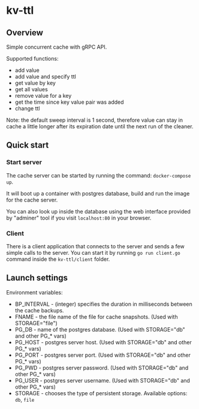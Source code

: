 # kv-ttl


## Overview

Simple concurrent cache with gRPC API.

Supported functions:
* add value
* add value and specify ttl
* get value by key
* get all values
* remove value for a key
* get the time since key value pair was added
* change ttl

Note: the default sweep interval is 1 second, therefore value can stay in cache a little longer after its expiration date until the next run of the cleaner.

## Quick start

### Start server
The cache server can be started by running the command: `docker-compose up`.

It will boot up a container with postgres database, build and run the image for the cache server.

You can also look up inside the database using the web interface 
provided by "adminer" tool if you visit `localhost:80` in your browser.

### Client
There is a client application that connects to the server and sends a few simple calls to the server.
You can start it by running `go run client.go` command inside the `kv-ttl/client` folder.
 

## Launch settings

Environment variables:
- BP_INTERVAL - (integer) specifies the duration in milliseconds between the cache backups.
- FNAME - the file name of the file for cache snapshots. (Used with STORAGE="file")
- PG_DB - name of the postgres database. (Used with STORAGE="db" and other PG_* vars) 
- PG_HOST - postgres server host. (Used with STORAGE="db" and other PG_* vars)
- PG_PORT - postgres server port. (Used with STORAGE="db" and other PG_* vars)
- PG_PWD - postgres server password. (Used with STORAGE="db" and other PG_* vars)
- PG_USER - postgres server username. (Used with STORAGE="db" and other PG_* vars)
- STORAGE - chooses the type of persistent storage. Available options: `db`, `file`
